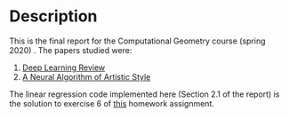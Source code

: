 
# Description  
This is the final report for the Computational Geometry course (spring 2020) . The papers studied were:  
1. [Deep Learning Review](https://www.nature.com/articles/nature14539)  
2. [A Neural Algorithm of Artistic Style](https://arxiv.org/abs/1508.06576)

The linear regression code implemented here (Section 2.1 of the report) is the solution to exercise 6 of 
[this](https://www.eecs189.org/static/homeworks/hw1.pdf) homework assignment.
